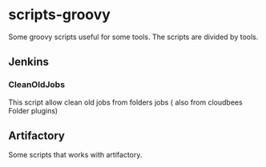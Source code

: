 # scripts-groovy
Some groovy scripts useful for some tools. The scripts are divided by tools.
## Jenkins
### CleanOldJobs
 This script allow clean old jobs from folders jobs ( also from cloudbees Folder plugins)
## Artifactory
Some scripts that works with artifactory.

